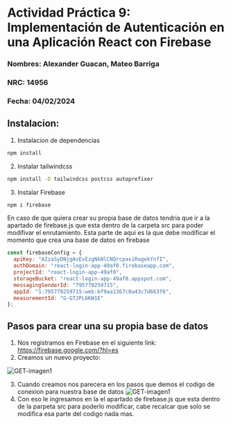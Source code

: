 
# Actividad Práctica 9: Implementación de Autenticación en una Aplicación React con Firebase
### Nombres: Alexander Guacan, Mateo Barriga
### NRC: 14956
### Fecha: 04/02/2024


## Instalacion: 
1. Instalacion de dependencias 
``` cmd 
npm install
```
2. Instalar tailwindcss
``` cmd 
npm install -D tailwindcss postcss autoprefixer
```
3. Instalar Firebase
```cmd
npm i firebase
```
En caso de que quiera crear su propia base de datos tendria que ir a la apartado de firebase.js que esta dentro de la carpeta src para poder modifivar el enrutamiento. 
Esta parte de aqui es la que debe modificar el momento que crea una base de datos en firebase
```js
const firebaseConfig = {
  apiKey: "AIzaSyDNjgAvEvEzgNkNlCNQrcpaxiRogekYnfI",
  authDomain: "react-login-app-49af0.firebaseapp.com",
  projectId: "react-login-app-49af0",
  storageBucket: "react-login-app-49af0.appspot.com",
  messagingSenderId: "795779259715",
  appId: "1:795779259715:web:bf9aa1367c0a43c7d663f6",
  measurementId: "G-GTJPL6KW1E"
};
```
## Pasos para crear una su propia base de datos 
1. Nos registramos en Firebase en el siguiente link: https://firebase.google.com/?hl=es
2. Creamos un nuevo proyecto: 

![GET-imagen1](/img/nuevabase.png)

3. Cuando creamos nos parecera en los pasos que demos el codigo de conexion para nuestra base de datos 
![GET-imagen1](/img/codigo.png)
4. Con eso le ingresamos en la el apartado de firebase.js que esta dentro de la parpeta src para poderlo modificar, cabe recalcar que solo se modifica esa parte del codigo nada mas. 
